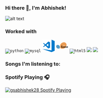 ### Hi there 👋, I'm Abhishek! 
![alt text](https://images.unsplash.com/photo-1598134493179-51332e56807f?ixlib=rb-1.2.1&auto=format&fit=crop&w=1949&q=80)



### Worked with 

<code><img height="40" src="https://devicons.github.io/devicon/devicon.git/icons/python/python-original.svg" title="python"></code>
<code><img height="40" src="https://devicons.github.io/devicon/devicon.git/icons/mysql/mysql-original-wordmark.svg" title="mysql"></code>
<code><img height="40" src="https://raw.githubusercontent.com/github/explore/80688e429a7d4ef2fca1e82350fe8e3517d3494d/topics/visual-studio-code/visual-studio-code.png" title="vscode"></code>
<code><img height="40" src="https://raw.githubusercontent.com/github/explore/80688e429a7d4ef2fca1e82350fe8e3517d3494d/topics/scikit-learn/scikit-learn.png" title="sklearn"></code>
<code><img height="40" src="https://devicons.github.io/devicon/devicon.git/icons/html5/html5-original-wordmark.svg" title="html5"></code>
<code><img height="40" src="http://simpleicons.org/icons/mongodb.svg"></code>
<code><img height="40" src="http://simpleicons.org/icons/keras.svg"></code>

### Songs I'm listening to:
### Spotify Playing 🎧
[<img src="https://now-playing-codestackr.vercel.app/api/spotify-playing" alt="gsabhishek28 Spotify Playing" width="350" />](https://open.spotify.com/track/0sRg0YVlQNN3klM0NtysR4?si=tUbTJUUMS-SH-lvvaRXm8g)



<!--
**gsabhishek28/gsabhishek28** is a ✨ _special_ ✨ repository because its `README.md` (this file) appears on your GitHub profile.

Here are some ideas to get you started:

- 🔭 I’m currently working on ...
- 🌱 I’m currently learning ...
- 👯 I’m looking to collaborate on ...
- 🤔 I’m looking for help with ...
- 💬 Ask me about ...
- 📫 How to reach me: ...
- 😄 Pronouns: ...
- ⚡ Fun fact: ...
-->
